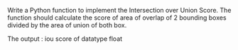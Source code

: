 Write a Python function to implement the Intersection over Union Score. The function should calculate the score of area of overlap of 2 bounding boxes divided by the area of union of both box. 

The output : iou score of datatype float